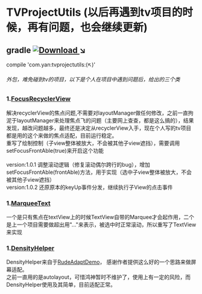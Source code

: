  # TVProjectUtils (以后再遇到tv项目的时候，再有问题，也会继续更新)
 
## gradle  [ ![Download](https://api.bintray.com/packages/yan157/maven/tvprojectutils/images/download.svg) ](https://bintray.com/yan157/maven/tvprojectutils/_latestVersion) ↘
compile 'com.yan:tvprojectutils:(↖)'
 ###### 外包，难免碰到tv的项目，以下是个人在项目中遇到问题后，给出的三个类
 ### 1.[FocusRecyclerView](tvprojectutils/src/main/java/com/yan/tvprojectutils/FocusRecyclerView.java)
 解决recyclerView的焦点问题,不需要对layoutManager做任何修改，之前一直拘泥于layoutManager来处理焦点飞的问题（主要网上查查，都是这么搞的），结果发现，越改问题越多，最终还是决定从recyclerView入手，现在个人写的tv项目都是用的这个来做的焦点适配，目前运行稳定。
 <br/>重写了绘制控制（子view整体被放大，不会被其他子view遮挡），需要调用setFocusFrontAble(true)来开启这个功能
 <br/>
 <br/>version:1.0.1  调整滚动逻辑（修复滚动偶尔跨行的bug），增加setFocusFrontAble(frontAble)方法，用于实现（选中子view整体被放大，不会被其他子view遮挡）
  <br/>version:1.0.2  还原原本的keyUp事件分发，继续执行子View的点击事件
 
 ### 1.[MarqueeText](tvprojectutils/src/main/java/com/yan/tvprojectutils/MarqueeText.java)
 一个是只有焦点在textView上的时候TextView自带的Marquee才会起作用，二个是上一个项目需要做超出用"..."来表示，被选中时正常滚动，所以重写了TextView来实现
 ### 1.[DensityHelper](tvprojectutils/src/main/java/com/yan/tvprojectutils/DensityHelper.java)
 DensityHelper来自于[RudeAdaptDemo](https://github.com/Firedamp/RudeAdaptDemo)， 感谢作者提供这么好的一个思路来做屏幕适配。
 <br/>
 之前一直用的是autolayout，可惜鸿神暂时不维护了，使用上有一定的风险，而DensityHelper使用及其简单，目前适配正常。
 